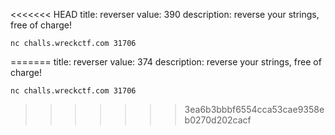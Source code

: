 <<<<<<< HEAD
title: reverser
value: 390
description: reverse your strings, free of charge!

`nc challs.wreckctf.com 31706`

=======
title: reverser
value: 374
description: reverse your strings, free of charge!

`nc challs.wreckctf.com 31706`

>>>>>>> 3ea6b3bbbf6554cca53cae9358eb0270d202cacf
